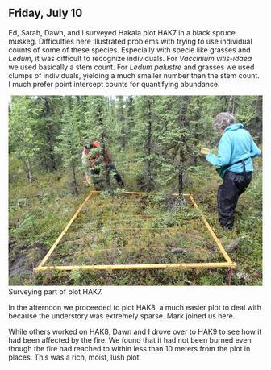 
## Friday, July 10

<!-- 07:10-16:45 -->

Ed, Sarah, Dawn, and I surveyed Hakala plot HAK7 in a black spruce muskeg. Difficulties here illustrated problems with trying to use individual counts of some of these species. Especially with specie like grasses and *Ledum*, it was difficult to recognize individuals. For *Vaccinium vitis-idaea* we used basically a stem count. For *Ledum palustre* and grasses we used clumps of individuals, yielding a much smaller number than the stem count. I much prefer point intercept counts for quantifying abundance.

![Surveying part of plot HAK7.](2020-07-10_HAK7.jpg)\
Surveying part of plot HAK7.

In the afternoon we proceeded to plot HAK8, a much easier plot to deal with because the understory was extremely sparse. Mark joined us here. 

While others worked on HAK8, Dawn and I drove over to HAK9 to see how it had been affected by the fire. We found that it had not been burned even though the fire had reached to within less than 10 meters from the plot in places. This was a rich, moist, lush plot.

